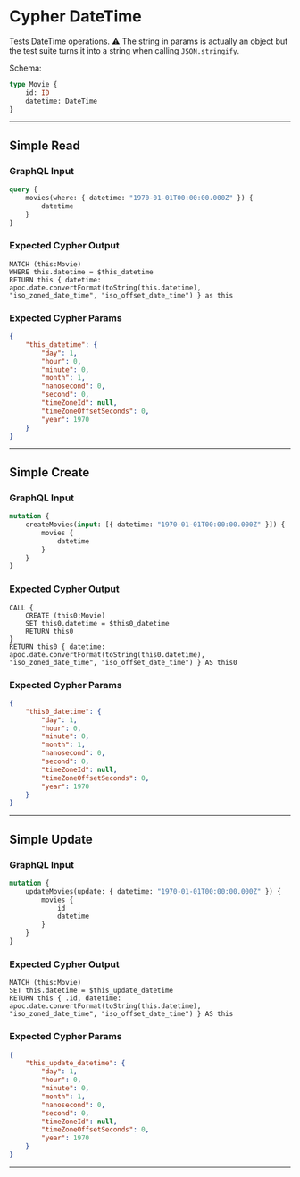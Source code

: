 # Cypher DateTime

Tests DateTime operations. ⚠ The string in params is actually an object but the test suite turns it into a string when calling `JSON.stringify`.

Schema:

```graphql
type Movie {
    id: ID
    datetime: DateTime
}
```

---

## Simple Read

### GraphQL Input

```graphql
query {
    movies(where: { datetime: "1970-01-01T00:00:00.000Z" }) {
        datetime
    }
}
```

### Expected Cypher Output

```cypher
MATCH (this:Movie)
WHERE this.datetime = $this_datetime
RETURN this { datetime: apoc.date.convertFormat(toString(this.datetime), "iso_zoned_date_time", "iso_offset_date_time") } as this
```

### Expected Cypher Params

```json
{
    "this_datetime": {
        "day": 1,
        "hour": 0,
        "minute": 0,
        "month": 1,
        "nanosecond": 0,
        "second": 0,
        "timeZoneId": null,
        "timeZoneOffsetSeconds": 0,
        "year": 1970
    }
}
```

---

## Simple Create

### GraphQL Input

```graphql
mutation {
    createMovies(input: [{ datetime: "1970-01-01T00:00:00.000Z" }]) {
        movies {
            datetime
        }
    }
}
```

### Expected Cypher Output

```cypher
CALL {
    CREATE (this0:Movie)
    SET this0.datetime = $this0_datetime
    RETURN this0
}
RETURN this0 { datetime: apoc.date.convertFormat(toString(this0.datetime), "iso_zoned_date_time", "iso_offset_date_time") } AS this0
```

### Expected Cypher Params

```json
{
    "this0_datetime": {
        "day": 1,
        "hour": 0,
        "minute": 0,
        "month": 1,
        "nanosecond": 0,
        "second": 0,
        "timeZoneId": null,
        "timeZoneOffsetSeconds": 0,
        "year": 1970
    }
}
```

---

## Simple Update

### GraphQL Input

```graphql
mutation {
    updateMovies(update: { datetime: "1970-01-01T00:00:00.000Z" }) {
        movies {
            id
            datetime
        }
    }
}
```

### Expected Cypher Output

```cypher
MATCH (this:Movie)
SET this.datetime = $this_update_datetime
RETURN this { .id, datetime: apoc.date.convertFormat(toString(this.datetime), "iso_zoned_date_time", "iso_offset_date_time") } AS this
```

### Expected Cypher Params

```json
{
    "this_update_datetime": {
        "day": 1,
        "hour": 0,
        "minute": 0,
        "month": 1,
        "nanosecond": 0,
        "second": 0,
        "timeZoneId": null,
        "timeZoneOffsetSeconds": 0,
        "year": 1970
    }
}
```

---
